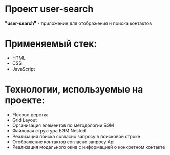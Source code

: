 # Проект user-search

**"user-search"** - приложение для отображения и поиска контактов<br>


# Применяемый стек:
* HTML
* CSS
* JavaScript

# Технологии, используемые на проекте:
* Flexbox-верстка
* Grid Layout
* Организация элементов по методологии БЭМ
* Файловая структура БЭМ Nested
* Реализация поиска согласно запросу в поисковой строке
* Отображение контактов согласно запросу Api
* Реализация модального окна с информацией о конкретном контакте

